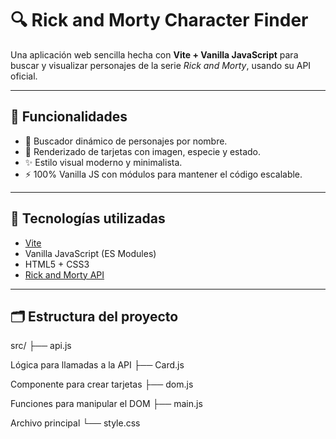 # 🔍 Rick and Morty Character Finder

Una aplicación web sencilla hecha con **Vite + Vanilla JavaScript** para buscar y visualizar personajes de la serie _Rick and Morty_, usando su API oficial.

---

## 🚀 Funcionalidades

- 🔎 Buscador dinámico de personajes por nombre.
- 🧬 Renderizado de tarjetas con imagen, especie y estado.
- ✨ Estilo visual moderno y minimalista.
- ⚡️ 100% Vanilla JS con módulos para mantener el código escalable.

---

## 🧠 Tecnologías utilizadas

- [Vite](https://vitejs.dev/)
- Vanilla JavaScript (ES Modules)
- HTML5 + CSS3
- [Rick and Morty API](https://rickandmortyapi.com/)

---

## 🗂️ Estructura del proyecto

src/ ├── api.js

Lógica para llamadas a la API ├── Card.js

Componente para crear tarjetas ├── dom.js

Funciones para manipular el DOM ├── main.js

Archivo principal └── style.css
